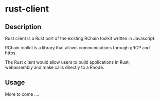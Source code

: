 # rust-client
## Description
Rust client is a Rust port of the existing RChain toolkit written in Javascript.

RChain toolkit is a library that allows communications through gRCP and https.

The Rust client would allow users to build applications in Rust, webassembly and make calls directly to a Rnode.

## Usage
More to come ….
